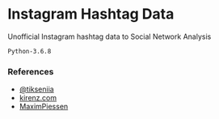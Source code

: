 # Instagram Hashtag Data

Unofficial Instagram hashtag data to Social Network Analysis

```
Python-3.6.8
```

### References

- [@tikseniia](https://github.com/tikseniia/get-location-instagram) 
- [kirenz.com](https://www.kirenz.com/post/2019-08-13-network_analysis/)
- [MaximPiessen](https://github.com/MaximPiessen/instagram_network_analysis)